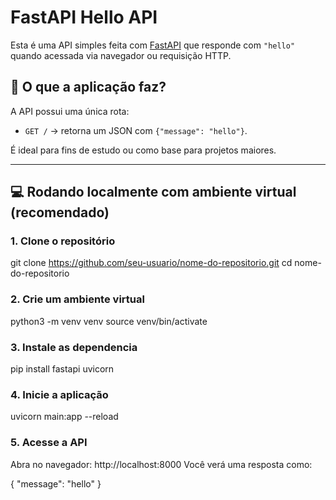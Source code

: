 # FastAPI Hello API

Esta é uma API simples feita com [FastAPI](https://fastapi.tiangolo.com/) que responde com `"hello"` quando acessada via navegador ou requisição HTTP.

## 🚀 O que a aplicação faz?

A API possui uma única rota:

- `GET /` → retorna um JSON com `{"message": "hello"}`.

É ideal para fins de estudo ou como base para projetos maiores.

---

## 💻 Rodando localmente com ambiente virtual (recomendado)

### 1. Clone o repositório

git clone https://github.com/seu-usuario/nome-do-repositorio.git
cd nome-do-repositorio

### 2. Crie um ambiente virtual
python3 -m venv venv
source venv/bin/activate

### 3. Instale as dependencia
pip install fastapi uvicorn

### 4. Inicie a aplicação
uvicorn main:app --reload

### 5. Acesse a API
Abra no navegador: http://localhost:8000
Você verá uma resposta como:

{
  "message": "hello"
}
